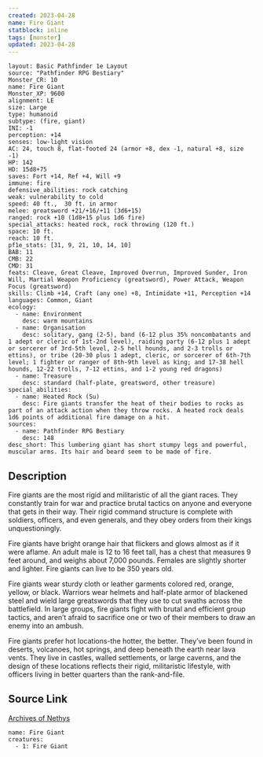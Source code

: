 ```yaml
---
created: 2023-04-28
name: Fire Giant
statblock: inline
tags: [monster]
updated: 2023-04-28
---
```

```statblock
layout: Basic Pathfinder 1e Layout
source: "Pathfinder RPG Bestiary"
Monster_CR: 10
name: Fire Giant
Monster_XP: 9600
alignment: LE
size: Large
type: humanoid
subtype: (fire, giant)
INI: -1
perception: +14
senses: low-light vision
AC: 24, touch 8, flat-footed 24 (armor +8, dex -1, natural +8, size -1)
HP: 142
HD: 15d8+75
saves: Fort +14, Ref +4, Will +9
immune: fire
defensive_abilities: rock catching
weak: vulnerability to cold
speed: 40 ft.,  30 ft. in armor
melee: greatsword +21/+16/+11 (3d6+15)
ranged: rock +10 (1d8+15 plus 1d6 fire)
special_attacks: heated rock, rock throwing (120 ft.)
space: 10 ft.
reach: 10 ft.
pf1e_stats: [31, 9, 21, 10, 14, 10]
BAB: 11
CMB: 22
CMD: 31
feats: Cleave, Great Cleave, Improved Overrun, Improved Sunder, Iron Will, Martial Weapon Proficiency (greatsword), Power Attack, Weapon Focus (greatsword)
skills: Climb +14, Craft (any one) +8, Intimidate +11, Perception +14
languages: Common, Giant
ecology:
  - name: Environment
    desc: warm mountains
  - name: Organisation
    desc: solitary, gang (2-5), band (6-12 plus 35% noncombatants and 1 adept or cleric of 1st-2nd level), raiding party (6-12 plus 1 adept or sorcerer of 3rd-5th level, 2-5 hell hounds, and 2-3 trolls or ettins), or tribe (20-30 plus 1 adept, cleric, or sorcerer of 6th-7th level; 1 fighter or ranger of 8th-9th level as king; and 17-38 hell hounds, 12-22 trolls, 7-12 ettins, and 1-2 young red dragons)
  - name: Treasure
    desc: standard (half-plate, greatsword, other treasure)
special_abilities:
  - name: Heated Rock (Su)
    desc: Fire giants transfer the heat of their bodies to rocks as part of an attack action when they throw rocks. A heated rock deals 1d6 points of additional fire damage on a hit.
sources:
  - name: Pathfinder RPG Bestiary
    desc: 148
desc_short: This lumbering giant has short stumpy legs and powerful, muscular arms. Its hair and beard seem to be made of fire.
```
## Description
Fire giants are the most rigid and militaristic of all the giant races. They constantly train for war and practice brutal tactics on anyone and everyone that gets in their way. Their rigid command structure is complete with soldiers, officers, and even generals, and they obey orders from their kings unquestioningly.

Fire giants have bright orange hair that flickers and glows almost as if it were aflame. An adult male is 12 to 16 feet tall, has a chest that measures 9 feet around, and weighs about 7,000 pounds. Females are slightly shorter and lighter. Fire giants can live to be 350 years old.

Fire giants wear sturdy cloth or leather garments colored red, orange, yellow, or black. Warriors wear helmets and half-plate armor of blackened steel and wield large greatswords that they use to cut swaths across the battlefield. In large groups, fire giants fight with brutal and efficient group tactics, and aren’t afraid to sacrifice one or two of their members to draw an enemy into an ambush.

Fire giants prefer hot locations-the hotter, the better. They’ve been found in deserts, volcanoes, hot springs, and deep beneath the earth near lava vents. They live in castles, walled settlements, or large caverns, and the design of these locations reflects their rigid, militaristic lifestyle, with officers living in better quarters than the rank-and-file.
## Source Link
[Archives of Nethys](https://aonprd.com/MonsterDisplay.aspx?ItemName=Fire%20Giant)
```encounter-table
name: Fire Giant
creatures:
  - 1: Fire Giant
```
